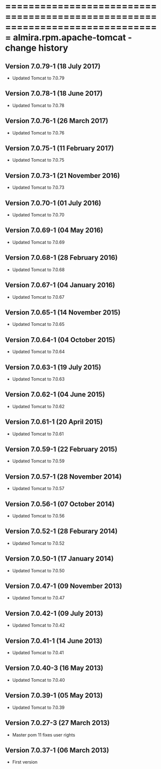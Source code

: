 ===============================================================================
almira.rpm.apache-tomcat - change history
===============================================================================

Version 7.0.79-1 (18 July 2017)
-------------------------------
* Updated Tomcat to 7.0.79


Version 7.0.78-1 (18 June 2017)
-------------------------------
* Updated Tomcat to 7.0.78


Version 7.0.76-1 (26 March 2017)
--------------------------------
* Updated Tomcat to 7.0.76


Version 7.0.75-1 (11 February 2017)
-----------------------------------
* Updated Tomcat to 7.0.75


Version 7.0.73-1 (21 November 2016)
-----------------------------------
* Updated Tomcat to 7.0.73


Version 7.0.70-1 (01 July 2016)
-------------------------------
* Updated Tomcat to 7.0.70


Version 7.0.69-1 (04 May 2016)
------------------------------
* Updated Tomcat to 7.0.69


Version 7.0.68-1 (28 February 2016)
-----------------------------------
* Updated Tomcat to 7.0.68


Version 7.0.67-1 (04 January 2016)
----------------------------------
* Updated Tomcat to 7.0.67


Version 7.0.65-1 (14 November 2015)
-----------------------------------
* Updated Tomcat to 7.0.65


Version 7.0.64-1 (04 October 2015)
----------------------------------
* Updated Tomcat to 7.0.64


Version 7.0.63-1 (19 July 2015)
-------------------------------
* Updated Tomcat to 7.0.63


Version 7.0.62-1 (04 June 2015)
-------------------------------
* Updated Tomcat to 7.0.62


Version 7.0.61-1 (20 April 2015)
--------------------------------
* Updated Tomcat to 7.0.61


Version 7.0.59-1 (22 February 2015)
-----------------------------------
* Updated Tomcat to 7.0.59


Version 7.0.57-1 (28 November 2014)
-----------------------------------
* Updated Tomcat to 7.0.57


Version 7.0.56-1 (07 October 2014)
----------------------------------
* Updated Tomcat to 7.0.56


Version 7.0.52-1 (28 Feburary 2014)
-----------------------------------
* Updated Tomcat to 7.0.52


Version 7.0.50-1 (17 January 2014)
----------------------------------
* Updated Tomcat to 7.0.50


Version 7.0.47-1 (09 November 2013)
-----------------------------------
* Updated Tomcat to 7.0.47


Version 7.0.42-1 (09 July 2013)
-------------------------------
* Updated Tomcat to 7.0.42


Version 7.0.41-1 (14 June 2013)
-------------------------------
* Updated Tomcat to 7.0.41


Version 7.0.40-3 (16 May 2013)
------------------------------
* Updated Tomcat to 7.0.40


Version 7.0.39-1 (05 May 2013)
------------------------------
* Updated Tomcat to 7.0.39


Version 7.0.27-3 (27 March 2013)
--------------------------------
* Master pom 11 fixes user rights


Version 7.0.37-1 (06 March 2013)
--------------------------------
* First version